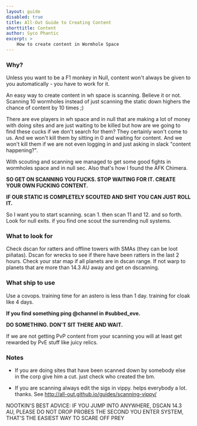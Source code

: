 ```yaml
---
layout: guide
disabled: true
title: All-Out Guide to Creating Content
shorttitle: Content
author: Syco Phantic
excerpt: >
    How to create content in Wormhole Space
---
```

### Why?

Unless you want to be a F1 monkey in Null,  content won't always be given to you automatically - you have to work for it.

An easy way to create content in wh space is scanning.
Believe it or not. Scanning 10 wormholes instead of just scanning the static down highers the chance of content by 10 times ;)

There are eve players in wh space and in null that are making a lot of money with doing sites and are just waiting to be killed but how are we going to find these cucks if we don't search for them? They certainly won't come to us.
And we won't kill them by sitting in 0 and waiting for content. And we won't kill them if we are not even logging in and just asking in slack "content happening?".

With scouting and scanning we managed to get some good fights in wormholes space and in null sec. Also that's how I found the AFK Chimera.

**SO GET ON SCANNING YOU FUCKS. STOP WAITING FOR IT. CREATE YOUR OWN FUCKING CONTENT.**

**IF OUR STATIC IS COMPLETELY SCOUTED AND SHIT YOU CAN JUST ROLL IT.**

So I want you to start scanning. scan 1. then scan 11 and 12. and so forth. Look for null exits. if you find one scout the surrending null systems.

### What to look for

Check dscan for ratters and offline towers with SMAs (they can be loot piñatas).
Dscan for wrecks to see if there have been ratters in the last 2 hours.
Check your star map if all planets are in dscan range. If not warp to planets that are more than 14.3 AU away and get on dscanning.

### What ship to use

Use a covops. training time for an astero is less than 1 day. training for cloak like 4 days.

**If you find something ping @channel in #subbed_eve.**

**DO SOMETHING. DON'T SIT THERE AND WAIT.**

If we are not getting PvP content from your scanning you will at least get rewarded by PvE stuff like juicy relics. 

### Notes

- If you are doing sites that have been scanned down by somebody else in the corp give him a cut. just check who created the bm.

- If you are scanning always edit the sigs in vippy. helps everybody a lot. thanks. See http://all-out.github.io/guides/scanning-vippy/

NOOTKIN'S BEST ADVICE:
IF YOU JUMP INTO ANYWHERE, DSCAN 14.3 AU, PLEASE DO NOT DROP PROBES THE SECOND YOU ENTER SYSTEM, THAT'S THE EASIEST WAY TO SCARE OFF PREY
